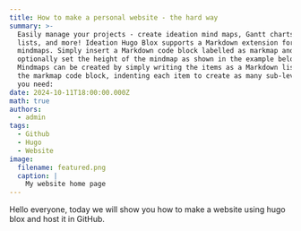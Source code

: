 ```yaml
---
title: How to make a personal website - the hard way
summary: >-
  Easily manage your projects - create ideation mind maps, Gantt charts, todo
  lists, and more! Ideation Hugo Blox supports a Markdown extension for
  mindmaps. Simply insert a Markdown code block labelled as markmap and
  optionally set the height of the mindmap as shown in the example below.
  Mindmaps can be created by simply writing the items as a Markdown list within
  the markmap code block, indenting each item to create as many sub-levels as
  you need:
date: 2024-10-11T18:00:00.000Z
math: true
authors:
  - admin
tags:
  - Github
  - Hugo
  - Website
image:
  filename: featured.png
  caption: |
    My website home page
---
```


Hello everyone, today we will show you how to make a website using hugo blox and host it in GitHub.
